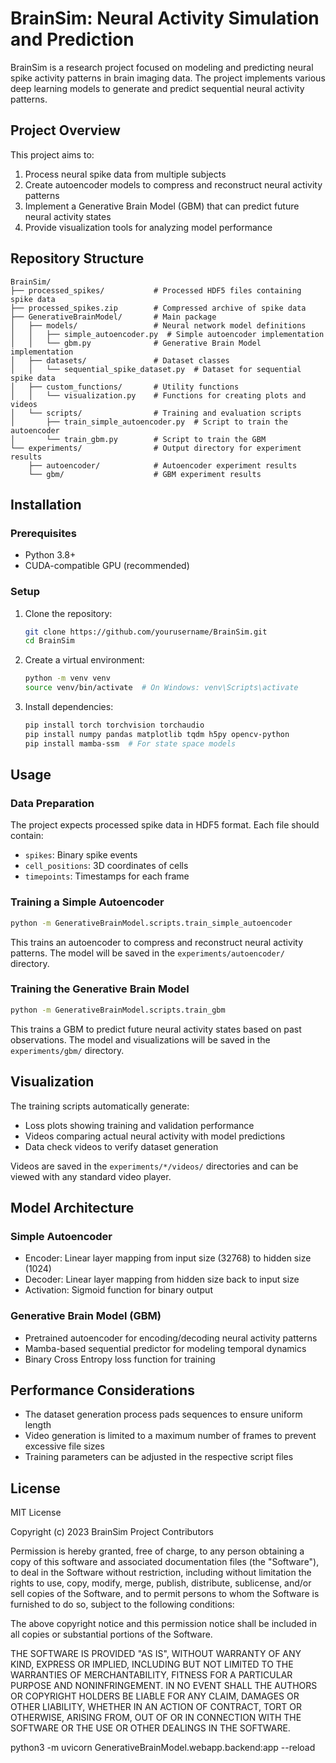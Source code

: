 # BrainSim: Neural Activity Simulation and Prediction

BrainSim is a research project focused on modeling and predicting neural spike activity patterns in brain imaging data. The project implements various deep learning models to generate and predict sequential neural activity patterns.

## Project Overview

This project aims to:
1. Process neural spike data from multiple subjects
2. Create autoencoder models to compress and reconstruct neural activity patterns
3. Implement a Generative Brain Model (GBM) that can predict future neural activity states
4. Provide visualization tools for analyzing model performance

## Repository Structure

```
BrainSim/
├── processed_spikes/           # Processed HDF5 files containing spike data
├── processed_spikes.zip        # Compressed archive of spike data
├── GenerativeBrainModel/       # Main package
│   ├── models/                 # Neural network model definitions
│   │   ├── simple_autoencoder.py  # Simple autoencoder implementation
│   │   └── gbm.py              # Generative Brain Model implementation
│   ├── datasets/               # Dataset classes
│   │   └── sequential_spike_dataset.py  # Dataset for sequential spike data
│   ├── custom_functions/       # Utility functions
│   │   └── visualization.py    # Functions for creating plots and videos
│   └── scripts/                # Training and evaluation scripts
│       ├── train_simple_autoencoder.py  # Script to train the autoencoder
│       └── train_gbm.py        # Script to train the GBM
└── experiments/                # Output directory for experiment results
    ├── autoencoder/            # Autoencoder experiment results
    └── gbm/                    # GBM experiment results
```

## Installation

### Prerequisites
- Python 3.8+
- CUDA-compatible GPU (recommended)

### Setup
1. Clone the repository:
   ```bash
   git clone https://github.com/yourusername/BrainSim.git
   cd BrainSim
   ```

2. Create a virtual environment:
   ```bash
   python -m venv venv
   source venv/bin/activate  # On Windows: venv\Scripts\activate
   ```

3. Install dependencies:
   ```bash
   pip install torch torchvision torchaudio
   pip install numpy pandas matplotlib tqdm h5py opencv-python
   pip install mamba-ssm  # For state space models
   ```

## Usage

### Data Preparation
The project expects processed spike data in HDF5 format. Each file should contain:
- `spikes`: Binary spike events
- `cell_positions`: 3D coordinates of cells
- `timepoints`: Timestamps for each frame

### Training a Simple Autoencoder
```bash
python -m GenerativeBrainModel.scripts.train_simple_autoencoder
```

This trains an autoencoder to compress and reconstruct neural activity patterns. The model will be saved in the `experiments/autoencoder/` directory.

### Training the Generative Brain Model
```bash
python -m GenerativeBrainModel.scripts.train_gbm
```

This trains a GBM to predict future neural activity states based on past observations. The model and visualizations will be saved in the `experiments/gbm/` directory.

## Visualization

The training scripts automatically generate:
- Loss plots showing training and validation performance
- Videos comparing actual neural activity with model predictions
- Data check videos to verify dataset generation

Videos are saved in the `experiments/*/videos/` directories and can be viewed with any standard video player.

## Model Architecture

### Simple Autoencoder
- Encoder: Linear layer mapping from input size (32768) to hidden size (1024)
- Decoder: Linear layer mapping from hidden size back to input size
- Activation: Sigmoid function for binary output

### Generative Brain Model (GBM)
- Pretrained autoencoder for encoding/decoding neural activity patterns
- Mamba-based sequential predictor for modeling temporal dynamics
- Binary Cross Entropy loss function for training

## Performance Considerations

- The dataset generation process pads sequences to ensure uniform length
- Video generation is limited to a maximum number of frames to prevent excessive file sizes
- Training parameters can be adjusted in the respective script files

## License

MIT License

Copyright (c) 2023 BrainSim Project Contributors

Permission is hereby granted, free of charge, to any person obtaining a copy
of this software and associated documentation files (the "Software"), to deal
in the Software without restriction, including without limitation the rights
to use, copy, modify, merge, publish, distribute, sublicense, and/or sell
copies of the Software, and to permit persons to whom the Software is
furnished to do so, subject to the following conditions:

The above copyright notice and this permission notice shall be included in all
copies or substantial portions of the Software.

THE SOFTWARE IS PROVIDED "AS IS", WITHOUT WARRANTY OF ANY KIND, EXPRESS OR
IMPLIED, INCLUDING BUT NOT LIMITED TO THE WARRANTIES OF MERCHANTABILITY,
FITNESS FOR A PARTICULAR PURPOSE AND NONINFRINGEMENT. IN NO EVENT SHALL THE
AUTHORS OR COPYRIGHT HOLDERS BE LIABLE FOR ANY CLAIM, DAMAGES OR OTHER
LIABILITY, WHETHER IN AN ACTION OF CONTRACT, TORT OR OTHERWISE, ARISING FROM,
OUT OF OR IN CONNECTION WITH THE SOFTWARE OR THE USE OR OTHER DEALINGS IN THE
SOFTWARE.


python3 -m uvicorn GenerativeBrainModel.webapp.backend:app --reload